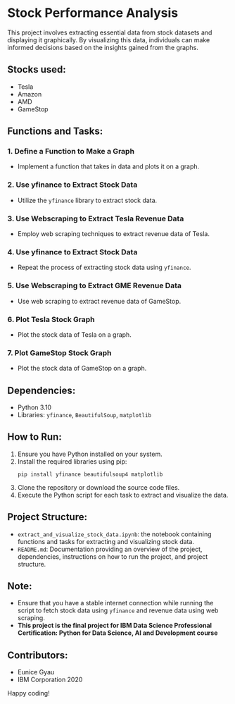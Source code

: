 # Stock Performance Analysis

This project involves extracting essential data from stock datasets and displaying it graphically. By visualizing this data, individuals can make informed decisions based on the insights gained from the graphs.

## Stocks used:
- Tesla
- Amazon
- AMD
- GameStop

## Functions and Tasks:

### 1. Define a Function to Make a Graph
- Implement a function that takes in data and plots it on a graph.

### 2. Use yfinance to Extract Stock Data
- Utilize the `yfinance` library to extract stock data.

### 3. Use Webscraping to Extract Tesla Revenue Data
- Employ web scraping techniques to extract revenue data of Tesla.

### 4. Use yfinance to Extract Stock Data
- Repeat the process of extracting stock data using `yfinance`.

### 5. Use Webscraping to Extract GME Revenue Data
- Use web scraping to extract revenue data of GameStop.

### 6. Plot Tesla Stock Graph
- Plot the stock data of Tesla on a graph.

### 7. Plot GameStop Stock Graph
- Plot the stock data of GameStop on a graph.

## Dependencies:
- Python 3.10
- Libraries: `yfinance`, `BeautifulSoup`, `matplotlib`

## How to Run:
1. Ensure you have Python installed on your system.
2. Install the required libraries using pip:
   ```
   pip install yfinance beautifulsoup4 matplotlib
   ```
3. Clone the repository or download the source code files.
4. Execute the Python script for each task to extract and visualize the data.

## Project Structure:
- `extract_and_visualize_stock_data.ipynb`: the notebook containing functions and tasks for extracting and visualizing stock data.
- `README.md`: Documentation providing an overview of the project, dependencies, instructions on how to run the project, and project structure.

## Note:
- Ensure that you have a stable internet connection while running the script to fetch stock data using `yfinance` and revenue data using web scraping.
- <b>This project is the final project for IBM Data Science Professional Certification: Python for Data Science, AI and Development course</b>

## Contributors:
- Eunice Gyau
- IBM Corporation 2020

Happy coding!
